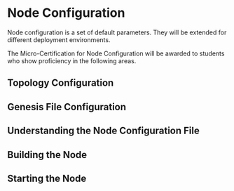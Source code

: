 # Node Configuration

Node configuration is a set of default parameters. They will be extended for different deployment environments.

The Micro-Certification for Node Configuration will be awarded to students who show proficiency in the following areas.

## Topology Configuration

## Genesis File Configuration

## Understanding the Node Configuration File

## Building the Node

## Starting the Node


